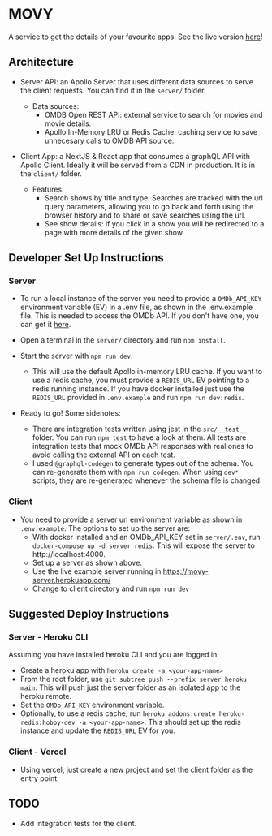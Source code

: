 # MOVY

A service to get the details of your favourite apps. See the live version [here](https://movy-ashen.vercel.app/)!

## Architecture

- Server API: an Apollo Server that uses different data sources to serve the client requests. You can find it in the `server/` folder.

  - Data sources:
    - OMDB Open REST API: external service to search for movies and movie details.
    - Apollo In-Memory LRU or Redis Cache: caching service to save unnecesary calls to OMDB API source.

- Client App: a NextJS & React app that consumes a graphQL API with Apollo Client. Ideally it will be served from a CDN in production. It is in the `client/` folder.
  - Features:
    - Search shows by title and type. Searches are tracked with the url query parameters, allowing you to go back and forth using the browser history and to share or save searches using the url.
    - See show details: if you click in a show you will be redirected to a page with more details
      of the given show.

## Developer Set Up Instructions

### Server

- To run a local instance of the server you need to provide a `OMDb_API_KEY` environment variable (EV) in a .env file, as shown in the .env.example file. This is needed to access the OMDb API. If you don't have one, you can get it [here](https://www.omdbapi.com/apikey.aspx).
- Open a terminal in the `server/` directory and run `npm install`.
- Start the server with `npm run dev`.
  - This will use the default Apollo in-memory LRU cache. If you want to use a redis cache, you must provide a `REDIS_URL` EV pointing to a redis running instance. If you have docker installed just use the `REDIS_URL` provided in `.env.example` and run `npm run dev:redis`.
- Ready to go! Some sidenotes:

  - There are integration tests written using jest in the `src/__test__` folder. You can run `npm test` to have a look at them. All tests are integration tests that mock OMDb API responses with real ones to avoid calling the external API on each test.
  - I used `@graphql-codegen` to generate types out of the schema. You can re-generate them
    with `npm run codegen`. When using `dev*` scripts, they are re-generated whenever the schema file
    is changed.

### Client

- You need to provide a server uri environment variable as shown in `.env.example`. The options to set up the server are:
  - With docker installed and an OMDb_API_KEY set in `server/.env`, run `docker-compose up -d server redis`. This will expose the server to http://localhost:4000.
  - Set up a server as shown above.
  - Use the live example server running in https://movy-server.herokuapp.com/
  - Change to client directory and run `npm run dev`

## Suggested Deploy Instructions

### Server - Heroku CLI

Assuming you have installed heroku CLI and you are logged in:

- Create a heroku app with `heroku create -a <your-app-name>`
- From the root folder, use `git subtree push --prefix server heroku main`. This will push just the server folder as an isolated app to the heroku remote.
- Set the `OMDb_API_KEY` environment variable.
- Optionally, to use a redis cache, run `heroku addons:create heroku-redis:hobby-dev -a <your-app-name>`. This should set up the redis instance and update the `REDIS_URL` EV for you.

### Client - Vercel

- Using vercel, just create a new project and set the client folder as the entry point.

## TODO

- Add integration tests for the client.
